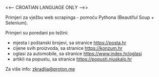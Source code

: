<<-- CROATIAN LANGUAGE ONLY -->>

Primjeri za vježbu web scrapinga - pomoću Pythona (Beautiful Soup + Selenium).

Primjeri su poredani po težini:
- mjesta i poštanski brojevi, sa stranice https://posta.hr
- cijene svih proizvoda, sa stranice https://konzum.hr
- oglasi za automobile, sa stranice https://www.index.hr/oglasi
- artikli na popustu, sa stranice https://popusti.njuskalo.hr

Za više info: zkradija@proton.me
